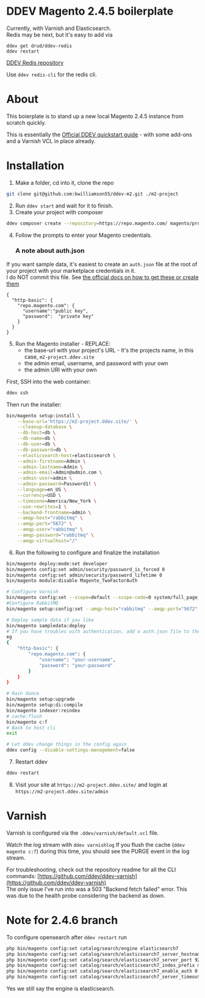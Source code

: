 # DDEV Magento 2.4.5 boilerplate
Currently, with Varnish and Elasticsearch.  
Redis may be next, but it's easy to add via
```shell
ddev get drud/ddev-redis
ddev restart
```
[DDEV Redis repository](https://github.com/ddev/ddev-redis)

Use `ddev redis-cli` for the redis cli.

# About
This boierplate is to stand up a new local Magento 2.4.5 instance from scratch quickly.

This is essentially the [Official DDEV quickstart guide](https://ddev.readthedocs.io/en/stable/users/quickstart/#magento-2) - with some add-ons and a Varnish VCL in place already.

# Installation
1. Make a folder, cd into it, clone the repo
```bash
git clone git@github.com:bwilliamson55/ddev-m2.git ./m2-project
```
2. Run `ddev start` and wait for it to finish.
3. Create your project with composer
```bash
ddev composer create --repository=https://repo.magento.com/ magento/project-community-edition:2.4.5 -y 
```
4. Follow the prompts to enter your Magento credentials.
   ### A note about auth.json
If you want sample data, it's easiest to create an `auth.json` file at the root of your project with your marketplace credentials in it.  
I do NOT commit this file.  See [the official docs on how to get these or create them](https://experienceleague.adobe.com/docs/commerce-cloud-service/user-guide/develop/authentication-keys.html?lang=en)
```
{
  "http-basic": {
    "repo.magento.com": {
      "username":"public key",
      "password":  "private key"
    }
  }
}
```
5. Run the Magento installer - REPLACE:
    - the base-url with your project's URL - It's the projects name, in this case, `m2-project.ddev.site`
    - the admin email, username, and password with your own
    - the admin URI with your own

First, SSH into the web container:
```bash 
ddev ssh
```
Then run the installer:
```bash
bin/magento setup:install \
    --base-url='https://m2-project.ddev.site/' \
    --cleanup-database \
    --db-host=db \
    --db-name=db \
    --db-user=db \
    --db-password=db \
    --elasticsearch-host=elasticsearch \
    --admin-firstname=Admin \
    --admin-lastname=Admin \
    --admin-email=Admin@admin.com \
    --admin-user=admin \
    --admin-password=Password1! \
    --language=en_US \
    --currency=USD \
    --timezone=America/New_York \
    --use-rewrites=1 \
    --backend-frontname=admin \
    --amqp-host="rabbitmq" \
    --amqp-port="5672" \
    --amqp-user="rabbitmq" \
    --amqp-password="rabbitmq" \
    --amqp-virtualhost="/"
```
6. Run the following to configure and finalize the installation
```bash
bin/magento deploy:mode:set developer
bin/magento config:set admin/security/password_is_forced 0
bin/magento config:set admin/security/password_lifetime 0
bin/magento module:disable Magento_TwoFactorAuth

# Configure Varnish
bin/magento config:set --scope=default --scope-code=0 system/full_page_cache/caching_application 2
#Configure RabbitMQ
bin/magento setup:config:set --amqp-host="rabbitmq" --amqp-port="5672" --amqp-user="rabbitmq" --amqp-password="rabbitmq" --amqp-virtualhost="/"

# Deploy sample data if you like
bin/magento sampledata:deploy
# If you have troubles with authentication, add a auth.json file to the root of the project with your Magento credentials
eg 
{
    "http-basic": {
        "repo.magento.com": {
            "username": "your-username",
            "password": "your-password"
        }
    }
}

# Rain dance
bin/magento setup:upgrade
bin/magento setup:di:compile
bin/magento indexer:reindex
# cache:flush
bin/magento c:f
# Back to host cli
exit

# Let ddev change things in the config again
ddev config --disable-settings-management=false
```
7. Restart ddev
```bash
ddev restart
```
8. Visit your site at `https://m2-project.ddev.site/` and login at `https://m2-project.ddev.site/admin`
 
# Varnish
Varnish is configured via the `.ddev/varnish/default.vcl` file. 

Watch the log stream with `ddev varnishlog`
If you flush the cache (`ddev magento c:f`) during this time, you should see the PURGE event in the log stream.

For troubleshooting, check out the repository readme for all the CLI commands: [https://github.com/ddev/ddev-varnish](https://github.com/ddev/ddev-varnish)  
The only issue I've run into was a 503 "Backend fetch failed" error.  This was due to the health probe considering the backend as down.

# Note for 2.4.6 branch
To configure opensearch after `ddev restart` run
```bash
php bin/magento config:set catalog/search/engine elasticsearch7
php bin/magento config:set catalog/search/elasticsearch7_server_hostname opensearch
php bin/magento config:set catalog/search/elasticsearch7_server_port 9200
php bin/magento config:set catalog/search/elasticsearch7_index_prefix magento2
php bin/magento config:set catalog/search/elasticsearch7_enable_auth 0
php bin/magento config:set catalog/search/elasticsearch7_server_timeout 15
```
Yes we still say the engine is elasticsearch. 

